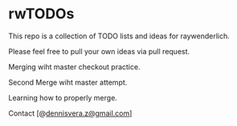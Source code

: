 # rwTODOs

This repo is a collection of TODO lists and ideas for raywenderlich.

Please feel free to pull your own ideas via pull request. 

Merging wiht master checkout practice. 

Second Merge wiht master attempt. 

Learning how to properly merge. 

Contact [@dennisvera.z@gmail.com]